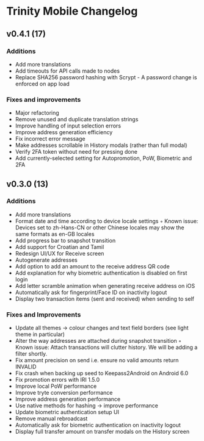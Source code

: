# Trinity Mobile Changelog

## v0.4.1 (17)
### Additions
- Add more translations
- Add timeouts for API calls made to nodes
- Replace SHA256 password hashing with Scrypt - A password change is enforced on app load

### Fixes and improvements
- Major refactoring
- Remove unused and duplicate translation strings
- Improve handling of input selection errors
- Improve address generation efficiency
- Fix incorrect error message
- Make addresses scrollable in History modals (rather than full modal)
- Verify 2FA token without need for pressing done
- Add currently-selected setting for Autopromotion, PoW, Biometric and 2FA

## v0.3.0 (13)

### Additions
- 	Add more translations
- 	Format date and time according to device locale settings
    ◦	Known issue: Devices set to zh-Hans-CN or other Chinese locales may show the same formats as en-GB locales
- 	Add progress bar to snapshot transition
- 	Add support for Croatian and Tamil
- 	Redesign UI/UX for Receive screen
- 	Autogenerate addresses
- 	Add option to add an amount to the receive address QR code
- 	Add explanation for why biometric authentication is disabled on first login
- 	Add letter scramble animation when generating receive address on iOS
- 	Automatically ask for fingerprint/Face ID on inactivity logout
- 	Display two transaction items (sent and received) when sending to self

### Fixes and Improvements
- 	Update all themes -> colour changes and text field borders (see light theme in particular)
- 	Alter the way addresses are attached during snapshot transition
    ◦	Known issue: Attach transactions will clutter history. We will be adding a filter shortly.
- 	Fix amount precision on send i.e. ensure no valid amounts return INVALID
- 	Fix crash when backing up seed to Keepass2Android on Android 6.0
- 	Fix promotion errors with IRI 1.5.0
- 	Improve local PoW performance
- 	Improve tryte conversion performance
- 	Improve address generation performance
- 	Use native methods for hashing -> improve performance
- 	Update biometric authentication setup UI 
- 	Remove manual rebroadcast
- 	Automatically ask for biometric authentication on inactivity logout
- 	Display full transfer amount on transfer modals on the History screen
